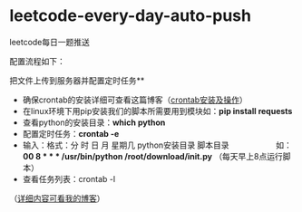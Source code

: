 # leetcode-every-day-auto-push
leetcode每日一题推送

配置流程如下：

把文件上传到服务器并配置定时任务**

 - 确保crontab的安装详细可查看这篇博客（[crontab安装及操作](https://blog.csdn.net/hukai0q/article/details/83380951)）
 - 在linux环境下用pip安装我们的脚本所需要用到模块如：**pip install requests**
 - 查看python的安装目录：**which python**
 - 配置定时任务：**crontab -e**
 - 输入：格式：分 时 日 月 星期几 python安装目录 脚本目录
             &nbsp;&nbsp;&nbsp;&nbsp;&nbsp;&nbsp;&nbsp;&nbsp;&nbsp;&nbsp;&nbsp;&nbsp;&nbsp;&nbsp;&nbsp;&nbsp;&nbsp;&nbsp;&nbsp;
   如：**00  8 * * * /usr/bin/python /root/download/init.py** （每天早上8点运行脚本）
 - 查看任务列表：crontab -l
 
 

（[详细内容可看我的博客](https://blog.csdn.net/malloc_can/article/details/113004579)）
